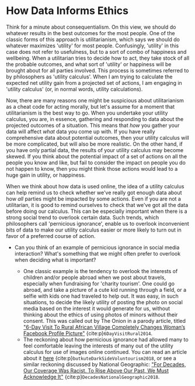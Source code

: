 # How Data Informs Ethics

Think for a minute about consequentialism. On this view, we should do whatever results in the best outcomes for the most people. One of the classic forms of this approach is utilitarianism, which says we should do whatever maximizes 'utility' for most people. Confusingly, 'utility' in this case does not refer to usefulness, but to a sort of combo of happiness and wellbeing. When a utilitarian tries to decide how to act, they take stock of all the probable outcomes, and what sort of 'utility' or happiness will be brought about for all parties involved. This process is sometimes referred to by philosophers as 'utility calculus'. When I am trying to calculate the expected net utility gain from a projected set of actions, I am engaging in 'utility calculus' (or, in normal words, utility calculations).

Now, there are many reasons one might be suspicious about utilitarianism as a cheat code for acting morally, but let's assume for a moment that utilitarianism is the best way to go. When you undertake your utility calculus, you are, in essence, gathering and responding to data about the projected outcomes of a situation. This means that _how_ you gather your data will affect _what_ data you come up with. If you have really comprehensive data about potential outcomes, then your utility calculus will be more complicated, but will also be more realistic. On the other hand, if you have only partial data, the results of your utility calculus may become skewed. If you think about the potential impact of a set of actions on all the people you know and like, but fail to consider the impact on people you do not happen to know, then you might think those actions would lead to a huge gain in utility, or happiness.

When we think about how data is used online, the idea of a utility calculus can help remind us to check whether we've really got enough data about how _all_ parties might be impacted by some actions. Even if you are not a utilitarian, it is good to remind ourselves to check that we've got all the data before doing our calculus. This can be especially important when there is a strong social trend to overlook certain data. Such trends, which philosophers call 'pernicious ignorance', enable us to overlook inconvenient bits of data to make our utility calculus easier or more likely to turn out in favor of a preferred course of action.

- Can you think of an example of pernicious ignorance in social media interaction? What's something that we might often prefer to overlook when deciding what is important?

  - One classic example is the tendency to overlook the interests of children and/or people abroad when we post about travels, especially when fundraising for 'charity tourism'. One could go abroad, and take a picture of a cute kid running through a field, or a selfie with kids one had traveled to help out. It was easy, in such situations, to decide the likely utility of posting the photo on social media based on the interest it would generate for us, without thinking about the ethics of using photos of minors without their consent. This was called out by The Onion in a parody article, titled ["6-Day Visit To Rural African Village Completely Changes Woman’s Facebook Profile Picture"](https://www.theonion.com/6-day-visit-to-rural-african-village-completely-changes-1819576037) {cite:p}`6DayVisitRural2014`.
  - The reckoning about how pernicious ignorance had allowed many to feel comfortable leaving the interests of many out of the utility calculus for use of images online continued. You can read an article about it [here](https://kinder.world/articles/you/the-dark-side-of-voluntourism-selfies-18537) {cite:p}`butkuteDarkSideVoluntourism2018`, or see a similar reckoning discussed by National Geographic: ["For Decades, Our Coverage Was Racist. To Rise Above Our Past, We Must Acknowledge It"](https://www.nationalgeographic.com/magazine/article/from-the-editor-race-racism-history?fbclid=IwAR31W9omBRSpAoBfELctDjLwzWwDx6wpb_99LHkEz7fDwDco4afkEQlL8PE) {cite:p}`DecadesNationalGeographic2018`.
